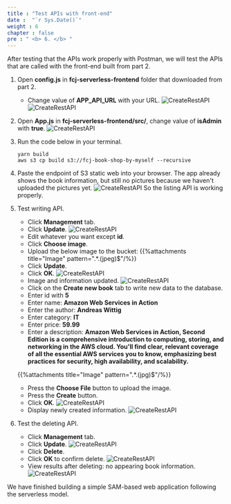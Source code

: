 ```yaml
---
title : "Test APIs with front-end"
date :  "`r Sys.Date()`" 
weight : 6
chapter : false
pre : " <b> 6. </b> "
---
```

After testing that the APIs work properly with Postman, we will test the APIs that are called with the front-end built from part 2.

1. Open **config.js** in **fcj-serverless-frontend** folder that downloaded from part 2.
    - Change value of **APP_API_URL** with your URL.
![CreateRestAPI](/000079-Book-store-Book-store-front-end-code-calling-API-Gateway/images/temp/1/83.png?width=90pc)
![CreateRestAPI](/000079-Book-store-Book-store-front-end-code-calling-API-Gateway/images/temp/1/84.png?width=90pc)

2. Open **App.js** in **fcj-serverless-frontend/src/**, change value of **isAdmin** with **true**.
![CreateRestAPI](/000079-Book-store-Book-store-front-end-code-calling-API-Gateway/images/temp/1/85.png?width=90pc)

3. Run the code below in your terminal.
    ```
    yarn build
    aws s3 cp build s3://fcj-book-shop-by-myself --recursive
    ```

4. Paste the endpoint of S3 static web into your browser. The app already shows the book information, but still no pictures because we haven't uploaded the pictures yet.
![CreateRestAPI](/000079-Book-store-Book-store-front-end-code-calling-API-Gateway/images/temp/1/86.png?width=90pc)
So the listing API is working properly.

5. Test writing API.
    - Click **Management** tab.
    - Click **Update**.
  ![CreateRestAPI](/000079-Book-store-Book-store-front-end-code-calling-API-Gateway/images/temp/1/87.png?width=90pc)
    - Edit whatever you want except **id**.
    - Click **Choose image**.
    - Upload the below image to the bucket:
    {{%attachments title="Image" pattern=".*\.(jpeg)$"/%}}
    - Click **Update**.
    - Click **OK**.
  ![CreateRestAPI](/000079-Book-store-Book-store-front-end-code-calling-API-Gateway/images/temp/1/88.png?width=90pc)
    - Image and information updated.
  ![CreateRestAPI](/000079-Book-store-Book-store-front-end-code-calling-API-Gateway/images/temp/1/89.png?width=90pc)
    - Click on the **Create new book** tab to write new data to the database.
    - Enter id with **5**
    - Enter name: **Amazon Web Services in Action**
    - Enter the author: **Andreas Wittig**
    - Enter category: **IT**
    - Enter price: **59.99**
    - Enter a description: **Amazon Web Services in Action, Second Edition is a comprehensive introduction to computing, storing, and networking in the AWS cloud. You'll find clear, relevant coverage of all the essential AWS services you to know, emphasizing best practices for security, high availability, and scalability.**

    {{%attachments title="Image" pattern=".*\.(jpg)$"/%}}

    - Press the **Choose File** button to upload the image.
    - Press the **Create** button.
    - Click **OK**.
  ![CreateRestAPI](/000079-Book-store-Book-store-front-end-code-calling-API-Gateway/images/temp/1/90.png?width=90pc)
    - Display newly created information.
  ![CreateRestAPI](/000079-Book-store-Book-store-front-end-code-calling-API-Gateway/images/temp/1/91.png?width=90pc)

6. Test the deleting API.
    - Click **Management** tab.
    - Click **Update**.
  ![CreateRestAPI](/000079-Book-store-Book-store-front-end-code-calling-API-Gateway/images/temp/1/92.png?width=90pc)
    - Click **Delete**.
    - Click **OK** to confirm delete.
  ![CreateRestAPI](/000079-Book-store-Book-store-front-end-code-calling-API-Gateway/images/temp/1/93.png?width=90pc)
    - View results after deleting: no appearing book information.
  ![CreateRestAPI](/000079-Book-store-Book-store-front-end-code-calling-API-Gateway/images/temp/1/94.png?width=90pc)
  
We have finished building a simple SAM-based web application following the serverless model.
